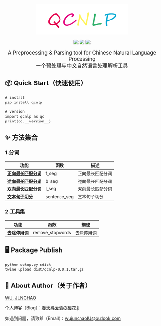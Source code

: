 
<p align="center">
    <a alt="jionlp logo">
        <img src="image/QCNLP_LOGO.png" style="width:300px;height:100px">
    </a>
</p>
<p align="center">
    <a alt="License">
        <img src="https://img.shields.io/github/license/junchaoIU/QCNLP?color=crimson" /></a>
    <a alt="Version">
        <img src="https://img.shields.io/badge/version-0.0.1-green" /></a>
    <a href="https://github.com/junchaoIU/QCNLP/pulse" alt="Activity">
        <img src="https://img.shields.io/github/commit-activity/m/junchaoIU/QCNLP?color=blue" /></a>
</p>
<p align="center">
<big>A Preprocessing &amp; Parsing tool for Chinese Natural Language Processing</big><br/>
<big>一个预处理与中文自然语言处理解析工具</big>
</p>

## 📦 Quick Start（快速使用）
```shell
# install
pip install qcnlp
```

```shell
# version
import qcnlp as qc
print(qc.__version__)
```

## ✨ 方法集合
### 1.分词
| 功能                                          | 函数           | 描述       |
|---------------------------------------------|--------------|----------|
| [**正向最长匹配分词**](../../wiki/分词-说明文档#正向最长匹配分词) | f_seg        | 正向最长匹配分词 |
| [**逆向最长匹配分词**](../../wiki/分词-说明文档#逆向最长匹配分词) | b_seg        | 逆向最长匹配分词 |
| [**双向最长匹配分词**](../../wiki/分词-说明文档#双向最长匹配分词) | l_seg        | 双向最长匹配分词 |
| [**文本句子切分**](../../wiki/分词-说明文档#文本句子切分)   | sentence_seg | 文本句子切分 |

### 2.工具集
| 功能   | 函数    | 描述       |
|--------|-------|----------|
|[**去除停用词**](../../wiki/分词-说明文档#去除停用词) | remove_stopwords | 去除停用词 |


## 🖥 Package Publish
``` shell
python setup.py sdist  
twine upload dist/qcnlp-0.0.1.tar.gz
```

## 🌸 About Author（关于作者）
[WU, JUNCHAO](https://github.com/junchaoIU)

个人博客（Blog）：[春天与爱情の樱花🌸](https://www.wujunchao.top)

如遇到问题，请致邮（Email）：wujunchaoIU@outlook.com